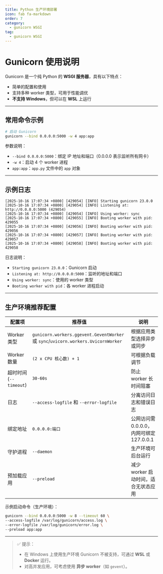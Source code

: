 ```yaml
---
title: Python 生产环境部署
icon: fab fa-markdown
order: 7
category:
  - gunicorn WSGI
tag:
  - gunicorn WSGI
---
```


# Gunicorn 使用说明

Gunicorn 是一个纯 Python 的 **WSGI 服务器**，具有以下特点：

- 简单的配置和使用
- 支持多种 worker 类型，可用于性能调优
- **不支持 Windows**，但可以在 **WSL** 上运行

---

## 常用命令示例

```bash
# 启动 Gunicorn
gunicorn --bind 0.0.0.0:5000 -w 4 app:app
````

参数说明：

* `--bind 0.0.0.0:5000`：绑定 IP 地址和端口（0.0.0.0 表示监听所有网卡）
* `-w 4`：启动 4 个 worker 进程
* `app:app`：`app.py` 文件中的 `app` 对象

---

## 示例日志

```log
[2025-10-16 17:07:34 +0800] [429054] [INFO] Starting gunicorn 23.0.0
[2025-10-16 17:07:34 +0800] [429054] [INFO] Listening at: http://0.0.0.0:5000 (429054)
[2025-10-16 17:07:34 +0800] [429054] [INFO] Using worker: sync
[2025-10-16 17:07:34 +0800] [429055] [INFO] Booting worker with pid: 429055
[2025-10-16 17:07:34 +0800] [429056] [INFO] Booting worker with pid: 429056
[2025-10-16 17:07:34 +0800] [429057] [INFO] Booting worker with pid: 429057
[2025-10-16 17:07:34 +0800] [429058] [INFO] Booting worker with pid: 429058
```

日志说明：

* `Starting gunicorn 23.0.0`：Gunicorn 启动
* `Listening at: http://0.0.0.0:5000`：监听的地址和端口
* `Using worker: sync`：使用的 worker 类型
* `Booting worker with pid`：各 worker 进程启动

---

## 生产环境推荐配置

| 配置项                | 推荐值                                                                              | 说明                            |
| ------------------ | -------------------------------------------------------------------------------- | ----------------------------- |
| Worker 类型          | `gunicorn.workers.ggevent.GeventWorker` 或 `sync`/`uvicorn.workers.UvicornWorker` | 根据应用类型选择异步或同步                 |
| Worker 数量          | `(2 x CPU 核心数) + 1`                                                              | 可根据负载调节                       |
| 超时时间 (`--timeout`) | `30-60s`                                                                         | 防止 worker 长时间阻塞               |
| 日志                 | `--access-logfile` 和 `--error-logfile`                                           | 分离访问日志和错误日志                   |
| 绑定地址               | `0.0.0.0:端口`                                                                     | 公网访问需 0.0.0.0，内网可绑定 127.0.0.1 |
| 守护进程               | `--daemon`                                                                       | 生产环境可后台运行                     |
| 预加载应用              | `--preload`                                                                      | 减少 worker 启动时间，适合无状态应用        |

示例启动命令（生产环境）：

```bash
gunicorn --bind 0.0.0.0:5000 -w 8 --timeout 60 \
--access-logfile /var/log/gunicorn/access.log \
--error-logfile /var/log/gunicorn/error.log \
--preload app:app
```

---

> ✅ 提示：
>
> * 在 Windows 上使用生产环境 Gunicorn 不被支持，可通过 **WSL** 或 **Docker** 运行。
> * 对高并发应用，可考虑使用 **异步 worker**（如 `gevent`）。
